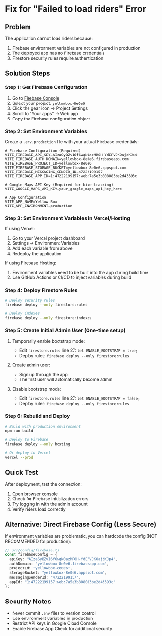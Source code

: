 # Fix for "Failed to load riders" Error

## Problem
The application cannot load riders because:
1. Firebase environment variables are not configured in production
2. The deployed app has no Firebase credentials
3. Firestore security rules require authentication

## Solution Steps

### Step 1: Get Firebase Configuration
1. Go to [Firebase Console](https://console.firebase.google.com/)
2. Select your project: `yellowbox-8e0e6`
3. Click the gear icon → Project Settings
4. Scroll to "Your apps" → Web app
5. Copy the Firebase configuration object

### Step 2: Set Environment Variables

Create a `.env.production` file with your actual Firebase credentials:

```env
# Firebase Configuration (Required)
VITE_FIREBASE_API_KEY=AIzaSyBZvI6f6wqN0azMR0H-YdEPVJKOajdKJp4
VITE_FIREBASE_AUTH_DOMAIN=yellowbox-8e0e6.firebaseapp.com
VITE_FIREBASE_PROJECT_ID=yellowbox-8e0e6
VITE_FIREBASE_STORAGE_BUCKET=yellowbox-8e0e6.appspot.com
VITE_FIREBASE_MESSAGING_SENDER_ID=47222199157
VITE_FIREBASE_APP_ID=1:47222199157:web:7a5e3b808083be2d43393c

# Google Maps API Key (Required for bike tracking)
VITE_GOOGLE_MAPS_API_KEY=your_google_maps_api_key_here

# App Configuration
VITE_APP_NAME=Yellow Box
VITE_APP_ENVIRONMENT=production
```

### Step 3: Set Environment Variables in Vercel/Hosting

If using Vercel:
1. Go to your Vercel project dashboard
2. Settings → Environment Variables
3. Add each variable from above
4. Redeploy the application

If using Firebase Hosting:
1. Environment variables need to be built into the app during build time
2. Use GitHub Actions or CI/CD to inject variables during build

### Step 4: Deploy Firestore Rules

```bash
# Deploy security rules
firebase deploy --only firestore:rules

# Deploy indexes
firebase deploy --only firestore:indexes
```

### Step 5: Create Initial Admin User (One-time setup)

1. Temporarily enable bootstrap mode:
   - Edit `firestore.rules` line 27: `let ENABLE_BOOTSTRAP = true;`
   - Deploy rules: `firebase deploy --only firestore:rules`

2. Create admin user:
   - Sign up through the app
   - The first user will automatically become admin

3. Disable bootstrap mode:
   - Edit `firestore.rules` line 27: `let ENABLE_BOOTSTRAP = false;`
   - Deploy rules: `firebase deploy --only firestore:rules`

### Step 6: Rebuild and Deploy

```bash
# Build with production environment
npm run build

# Deploy to Firebase
firebase deploy --only hosting

# Or deploy to Vercel
vercel --prod
```

## Quick Test

After deployment, test the connection:
1. Open browser console
2. Check for Firebase initialization errors
3. Try logging in with the admin account
4. Verify riders load correctly

## Alternative: Direct Firebase Config (Less Secure)

If environment variables are problematic, you can hardcode the config (NOT RECOMMENDED for production):

```typescript
// src/config/firebase.ts
const firebaseConfig = {
  apiKey: "AIzaSyBZvI6f6wqN0azMR0H-YdEPVJKOajdKJp4",
  authDomain: "yellowbox-8e0e6.firebaseapp.com",
  projectId: "yellowbox-8e0e6",
  storageBucket: "yellowbox-8e0e6.appspot.com",
  messagingSenderId: "47222199157",
  appId: "1:47222199157:web:7a5e3b808083be2d43393c"
};
```

## Security Notes
- Never commit `.env` files to version control
- Use environment variables in production
- Restrict API keys in Google Cloud Console
- Enable Firebase App Check for additional security